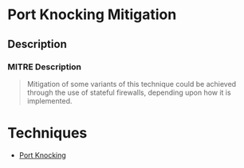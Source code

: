 
# Port Knocking Mitigation

## Description

### MITRE Description

> Mitigation of some variants of this technique could be achieved through the use of stateful firewalls, depending upon how it is implemented.


# Techniques


* [Port Knocking](../techniques/Port-Knocking.md)

